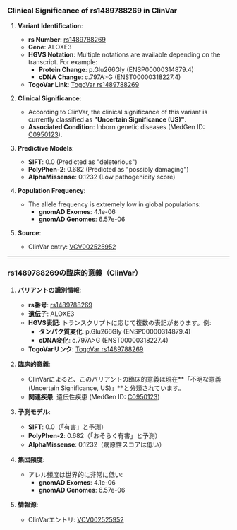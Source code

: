 ### Clinical Significance of rs1489788269 in ClinVar

1. **Variant Identification**:
   - **rs Number**: [rs1489788269](https://identifiers.org/dbsnp/rs1489788269)
   - **Gene**: ALOXE3
   - **HGVS Notation**: Multiple notations are available depending on the transcript. For example:
     - **Protein Change**: p.Glu266Gly (ENSP00000314879.4)
     - **cDNA Change**: c.797A>G (ENST00000318227.4)
   - **TogoVar Link**: [TogoVar rs1489788269](https://togovar.org/variant/17-8111519-T-C)

2. **Clinical Significance**:
   - According to ClinVar, the clinical significance of this variant is currently classified as **"Uncertain Significance (US)"**.
   - **Associated Condition**: Inborn genetic diseases (MedGen ID: [C0950123](https://www.ncbi.nlm.nih.gov/medgen/C0950123)).

3. **Predictive Models**:
   - **SIFT**: 0.0 (Predicted as "deleterious")
   - **PolyPhen-2**: 0.682 (Predicted as "possibly damaging")
   - **AlphaMissense**: 0.1232 (Low pathogenicity score)

4. **Population Frequency**:
   - The allele frequency is extremely low in global populations:
     - **gnomAD Exomes**: 4.1e-06
     - **gnomAD Genomes**: 6.57e-06

5. **Source**:
   - ClinVar entry: [VCV002525952](https://www.ncbi.nlm.nih.gov/clinvar/variation/2525952)

---

### rs1489788269の臨床的意義（ClinVar）

1. **バリアントの識別情報**:
   - **rs番号**: [rs1489788269](https://identifiers.org/dbsnp/rs1489788269)
   - **遺伝子**: ALOXE3
   - **HGVS表記**: トランスクリプトに応じて複数の表記があります。例:
     - **タンパク質変化**: p.Glu266Gly (ENSP00000314879.4)
     - **cDNA変化**: c.797A>G (ENST00000318227.4)
   - **TogoVarリンク**: [TogoVar rs1489788269](https://togovar.org/variant/17-8111519-T-C)

2. **臨床的意義**:
   - ClinVarによると、このバリアントの臨床的意義は現在**「不明な意義 (Uncertain Significance, US)」**と分類されています。
   - **関連疾患**: 遺伝性疾患 (MedGen ID: [C0950123](https://www.ncbi.nlm.nih.gov/medgen/C0950123))

3. **予測モデル**:
   - **SIFT**: 0.0（「有害」と予測）
   - **PolyPhen-2**: 0.682（「おそらく有害」と予測）
   - **AlphaMissense**: 0.1232（病原性スコアは低い）

4. **集団頻度**:
   - アレル頻度は世界的に非常に低い:
     - **gnomAD Exomes**: 4.1e-06
     - **gnomAD Genomes**: 6.57e-06

5. **情報源**:
   - ClinVarエントリ: [VCV002525952](https://www.ncbi.nlm.nih.gov/clinvar/variation/2525952)